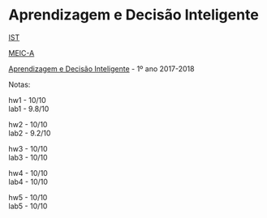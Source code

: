 # Aprendizagem e Decisão Inteligente

[IST](https://tecnico.ulisboa.pt/pt/) 

[MEIC-A](https://fenix.tecnico.ulisboa.pt/cursos/meic-a)

[Aprendizagem e Decisão Inteligente](https://fenix.tecnico.ulisboa.pt/disciplinas/ADI26/2017-2018/2-semestre) - 1º ano 2017-2018

Notas:

hw1 - 10/10  
lab1 - 9.8/10

hw2 - 10/10  
lab2 - 9.2/10  

hw3 - 10/10   
lab3 - 10/10  

hw4 - 10/10  
lab4 - 10/10  

hw5 - 10/10  
lab5 - 10/10 

